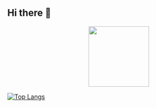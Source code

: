 ## Hi there 👋

<!--
**JamesHa0/JamesHa0** is a ✨ _special_ ✨ repository because its `README.md` (this file) appears on your GitHub profile.

Here are some ideas to get you started:

- 🔭 I’m currently working on ...
- 🌱 I’m currently learning ...
- 👯 I’m looking to collaborate on ...
- 🤔 I’m looking for help with ...
- 💬 Ask me about ...
- 📫 How to reach me: ...
- 😄 Pronouns: ...
- ⚡ Fun fact: ...
-->

<div align="center"> <img height="137px" src="https://github-readme-stats.vercel.app/api?username=JamesHa0&theme=rose&hide=issues,contribs&show_icons=true" /> </div>

[![Top Langs](https://github-readme-stats.vercel.app/api/top-langs/?username=JamesHa0&layout=compact)](https://github.com/anuraghazra/github-readme-stats)
